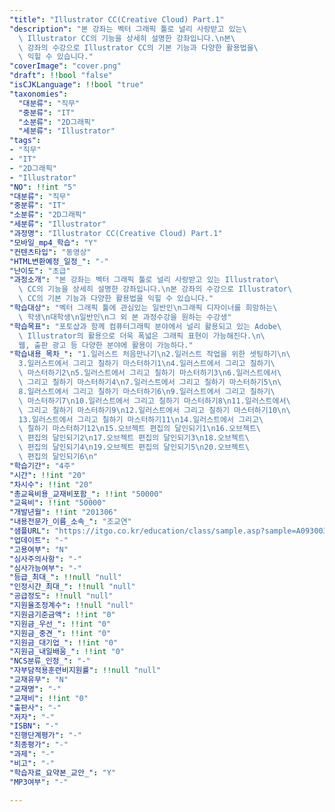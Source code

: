 ```yaml
---
"title": "Illustrator CC(Creative Cloud) Part.1"
"description": "본 강좌는 벡터 그래픽 툴로 널리 사랑받고 있는\
  \ Illustrator CC의 기능을 상세히 설명한 강좌입니다.\n본\
  \ 강좌의 수강으로 Illustrator CC의 기본 기능과 다양한 활용법을\
  \ 익힐 수 있습니다."
"coverImage": "cover.png"
"draft": !!bool "false"
"isCJKLanguage": !!bool "true"
"taxonomies":
  "대분류": "직무"
  "중분류": "IT"
  "소분류": "2D그래픽"
  "세분류": "Illustrator"
"tags":
- "직무"
- "IT"
- "2D그래픽"
- "Illustrator"
"NO": !!int "5"
"대분류": "직무"
"중분류": "IT"
"소분류": "2D그래픽"
"세분류": "Illustrator"
"과정명": "Illustrator CC(Creative Cloud) Part.1"
"모바일_mp4_학습": "Y"
"컨텐츠타입": "동영상"
"HTML변환예정_일정_": "-"
"난이도": "초급"
"과정소개": "본 강좌는 벡터 그래픽 툴로 널리 사랑받고 있는 Illustrator\
  \ CC의 기능을 상세히 설명한 강좌입니다.\n본 강좌의 수강으로 Illustrator\
  \ CC의 기본 기능과 다양한 활용법을 익힐 수 있습니다."
"학습대상": "벡터 그래픽 툴에 관심있는 일반인\n그래픽 디자이너를 희망하는\
  \ 학생\n대학생\n일반인\n그 외 본 과정수강을 원하는 수강생"
"학습목표": "포토샵과 함께 컴퓨터그래픽 분야에서 널리 활용되고 있는 Adobe\
  \ Illustrator의 활용으로 더욱 폭넓은 그래픽 표현이 가능해진다.\n\
  웹, 출판 광고 등 다양한 분야에 활용이 가능하다."
"학습내용_목차_": "1.일러스트 처음만나기\n2.일러스트 작업을 위한 셋팅하기\n\
  3.일러스트에서 그리고 칠하기 마스터하기1\n4.일러스트에서 그리고 칠하기\
  \ 마스터하기2\n5.일러스트에서 그리고 칠하기 마스터하기3\n6.일러스트에서\
  \ 그리고 칠하기 마스터하기4\n7.일러스트에서 그리고 칠하기 마스터하기5\n\
  8.일러스트에서 그리고 칠하기 마스터하기6\n9.일러스트에서 그리고 칠하기\
  \ 마스터하기7\n10.일러스트에서 그리고 칠하기 마스터하기8\n11.일러스트에서\
  \ 그리고 칠하기 마스터하기9\n12.일러스트에서 그리고 칠하기 마스터하기10\n\
  13.일러스트에서 그리고 칠하기 마스터하기11\n14.일러스트에서 그리고\
  \ 칠하기 마스터하기12\n15.오브젝트 편집의 달인되기1\n16.오브젝트\
  \ 편집의 달인되기2\n17.오브젝트 편집의 달인되기3\n18.오브젝트\
  \ 편집의 달인되기4\n19.오브젝트 편집의 달인되기5\n20.오브젝트\
  \ 편집의 달인되기6\n"
"학습기간": "4주"
"시간": !!int "20"
"차시수": !!int "20"
"총교육비용_교재비포함_": !!int "50000"
"교육비": !!int "50000"
"개발년월": !!int "201306"
"내용전문가_이름_소속_": "조교연"
"샘플URL": "https://itgo.co.kr/education/class/sample.asp?sample=A093003"
"업데이트": "-"
"고용여부": "N"
"심사주의사항": "-"
"심사가능여부": "-"
"등급_최대_": !!null "null"
"인정시간_최대_": !!null "null"
"공급정도": !!null "null"
"지원율조정계수": !!null "null"
"지원금기준금액": !!int "0"
"지원금_우선_": !!int "0"
"지원금_중견_": !!int "0"
"지원금_대기업_": !!int "0"
"지원금_내일배움_": !!int "0"
"NCS분류_인정_": "-"
"자부담적용훈련비지원률": !!null "null"
"교재유무": "N"
"교재명": "-"
"교재비": !!int "0"
"출판사": "-"
"저자": "-"
"ISBN": "-"
"진행단계평가": "-"
"최종평가": "-"
"과제": "-"
"비고": "-"
"학습자료_요약본_교안_": "Y"
"MP3여부": "-"

---
```


<!-- 여기에 추가할 HTML을 작성하세요. -->

